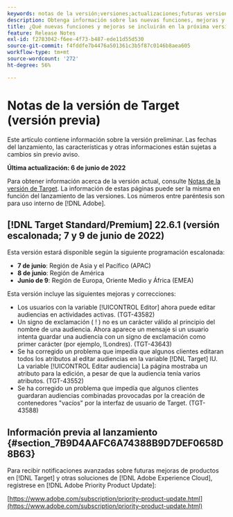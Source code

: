 ```yaml
---
keywords: notas de la versión;versiones;actualizaciones;futuras versiones;mejoras;nuevas funciones;correcciones;actualizaciones;versión preliminar
description: Obtenga información sobre las nuevas funciones, mejoras y correcciones que incluirá la próxima versión de Adobe Target, incluidos el SDK, la API y las bibliotecas de JavaScript.
title: ¿Qué nuevas funciones y mejoras se incluirán en la próxima versión?
feature: Release Notes
exl-id: f2783042-f6ee-4f73-b487-ede11d55d530
source-git-commit: f4fddfe7b4476a501361c3b5f87c0146b8aea605
workflow-type: tm+mt
source-wordcount: '272'
ht-degree: 56%

---
```


# Notas de la versión de Target (versión previa)

Este artículo contiene información sobre la versión preliminar. Las fechas del lanzamiento, las características y otras informaciones están sujetas a cambios sin previo aviso.

**Última actualización: 6 de junio de 2022**

Para obtener información acerca de la versión actual, consulte [Notas de la versión de Target](release-notes.md). La información de estas páginas puede ser la misma en función del lanzamiento de las versiones. Los números entre paréntesis son para uso interno de [!DNL Adobe].

## [!DNL Target Standard/Premium] 22.6.1 (versión escalonada; 7 y 9 de junio de 2022)

Esta versión estará disponible según la siguiente programación escalonada:

* **7 de junio**: Región de Asia y el Pacífico (APAC)
* **8 de junio**: Región de América
* **Junio de 9**: Región de Europa, Oriente Medio y África (EMEA)

Esta versión incluye las siguientes mejoras y correcciones:

* Los usuarios con la variable [!UICONTROL Editor] ahora puede editar audiencias en actividades activas. (TGT-43582)
* Un signo de exclamación ( ! ) no es un carácter válido al principio del nombre de una audiencia. Ahora aparece un mensaje si un usuario intenta guardar una audiencia con un signo de exclamación como primer carácter (por ejemplo, !Londres). (TGT-43643)
* Se ha corregido un problema que impedía que algunos clientes editaran todos los atributos al editar audiencias en la variable [!DNL Target] IU. La variable [!UICONTROL Editar audiencia] La página mostraba un atributo para la edición, a pesar de que la audiencia tenía varios atributos. (TGT-43552)
* Se ha corregido un problema que impedía que algunos clientes guardaran audiencias combinadas provocadas por la creación de contenedores &quot;vacíos&quot; por la interfaz de usuario de Target. (TGT-43588)

## Información previa al lanzamiento {#section_7B9D4AAFC6A74388B9D7DEF0658D8B63}

Para recibir notificaciones avanzadas sobre futuras mejoras de productos en [!DNL Target] y otras soluciones de [!DNL Adobe Experience Cloud], regístrese en [!DNL Adobe Priority Product Update]:

[https://www.adobe.com/subscription/priority-product-update.html](https://www.adobe.com/subscription/priority-product-update.html)
